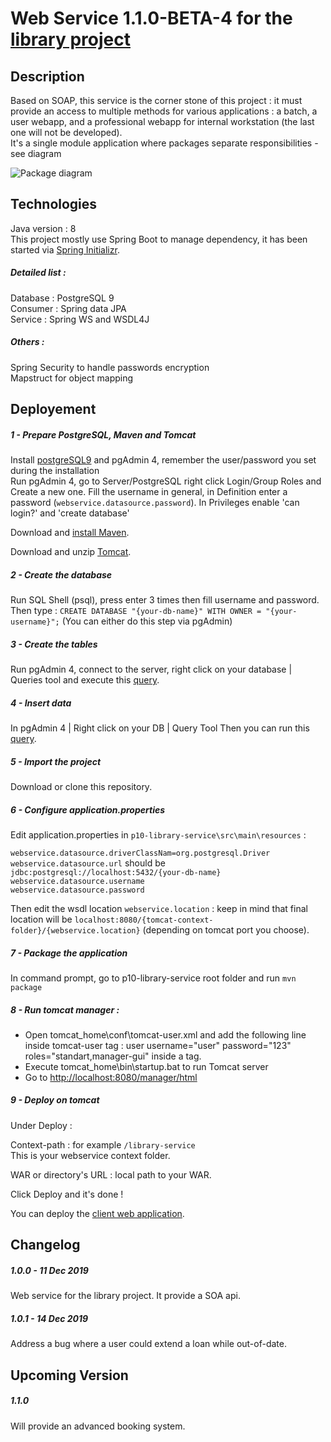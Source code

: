 # Web Service 1.1.0-BETA-4 for the [library project](https://github.com/xxjokerx/p10-library)
  
## Description  
  
Based on SOAP, this service is the corner stone of this project : it must 
provide an access to multiple methods for various applications : a batch, a user webapp, and a professional webapp for internal workstation (the last one will not be developed).\
It's a single module application where packages separate responsibilities - see diagram

![Package diagram](https://raw.githubusercontent.com/xxjokerx/p10-library-service/master/documents/uml/Package_proj.png)
  
## Technologies  
  
Java version : 8\
This project mostly use Spring Boot to manage dependency, it has been started via [Spring Initializr](https://start.spring.io/).  
  
##### Detailed list :  
  
Database :  PostgreSQL 9\
Consumer :  Spring data JPA\
Service : Spring WS and WSDL4J
  
##### Others :  
  
Spring Security to handle passwords encryption\
Mapstruct for object mapping
      
## Deployement  
 
##### 1 - Prepare PostgreSQL, Maven and Tomcat
Install [postgreSQL9](https://www.postgresql.org/download/) and pgAdmin 4, remember the user/password you set during the installation\
Run pgAdmin 4, go to Server/PostgreSQL right click Login/Group Roles and Create a new one.
Fill the username in general, in Definition enter a password (`webservice.datasource.password`). In Privileges enable 'can login?' and 'create database'

Download and [install Maven](https://maven.apache.org/install.html).

Download and unzip [Tomcat](https://tomcat.apache.org/download-90.cgi). 

##### 2 - Create the database
Run SQL Shell (psql), press enter 3 times then fill username and password. Then type : `CREATE DATABASE "{your-db-name}" WITH OWNER = "{your-username}";`
(You can either do this step via pgAdmin)

##### 3 - Create the tables
Run pgAdmin 4, connect to the server, right click on your database | Queries tool and execute this [query](https://raw.githubusercontent.com/xxjokerx/p10-library-service/master/documents/sql-script/creation/000-all_tables.sql).

##### 4 - Insert data
In pgAdmin 4 | Right click on your DB | Query Tool
Then you can run this [query](https://raw.githubusercontent.com/xxjokerx/p10-library-service/master/documents/sql-script/datadump/db_library_all_data_edited.sql).

##### 5 - Import the project
Download or clone this repository.

<!--- Import it in your IDE then **build it**.-->

<!--Now your IDE should recognize custom properties in `src/main/application.properties` for auto-completion-->

##### 6 - Configure application.properties
Edit application.properties in `p10-library-service\src\main\resources` :

`webservice.datasource.driverClassNam=org.postgresql.Driver`\
`webservice.datasource.url` should be `jdbc:postgresql://localhost:5432/{your-db-name}`\
`webservice.datasource.username`\
`webservice.datasource.password`

Then edit the wsdl location `webservice.location` : keep in mind that final location will be `localhost:8080/{tomcat-context-folder}/{webservice.location}` (depending on tomcat port you choose).

<!--##### 6 - Compile the application-->
<!--Using `mvn compile`. Then run-->
<!--src/main/java/com.gg.proj.LibraryServiceApplication by right clicking on it. The program will be run through the embedded tomcat server (if this step fail make sure your set a `server.port` that is not already in use in `application.properties`)\-->
<!--At this point hibernate should have created the tables. Stop the application.-->

##### 7 - Package the application
In command prompt, go to p10-library-service root folder and run `mvn package`

##### 8 - Run tomcat manager :
- Open tomcat_home\conf\tomcat-user.xml and add the following line inside tomcat-user tag :	user username="user" password="123" roles="standart,manager-gui" inside a tag.
- Execute tomcat_home\bin\startup.bat to run Tomcat server
- Go to [http://localhost:8080/manager/html](http://localhost:8080/manager/html)

##### 9 - Deploy on tomcat

Under Deploy :

Context-path : for example `/library-service`\
This is your webservice context folder.
 
WAR or directory's URL : local path to your WAR.

Click Deploy and it's done ! 

<!--Download the last version of [Tomcat 9](https://tomcat.apache.org/download-90.cgi). Unzip it. Then go in your IDE and configure it.\-->
<!--With Intellij go to File | Settings | Build, Execution, Deployment | Application Servers. Add a tomcat server via `+` fill the tomcat home and press Ok.-->
<!--Finally go to Run | Edit Configuration... then add a local Tomcat server.\-->
<!--Go to Deployment, then add an artifact (the war you've just packaged). Set a context folder and press OK.-->
<!--/!\ Remember this context folder as it's need for deploying the webapp and run the batch.-->

You can deploy the [client web application](https://github.com/xxjokerx/p10-library-client#deployment).

## Changelog

##### 1.0.0 - 11 Dec 2019

Web service for the library project. It provide a SOA api.

##### 1.0.1 - 14 Dec 2019

Address a bug where a user could extend a loan while out-of-date.

## Upcoming Version

##### 1.1.0

Will provide an advanced booking system.